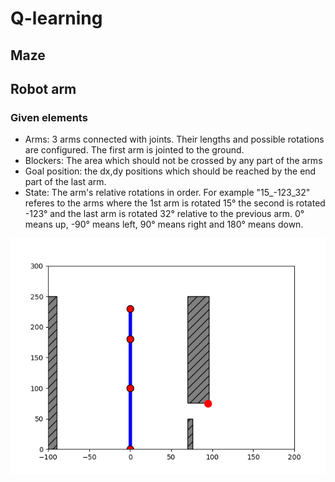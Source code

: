 # Q-learning
## Maze
## Robot arm

### Given elements
- Arms: 3 arms connected with joints. Their lengths and possible rotations are configured. The first arm is jointed to the ground.
- Blockers: The area which should not be crossed by any part of the arms
- Goal position: the dx,dy positions which should be reached by the end part of the last arm.
- State: The arm's relative rotations in order. For example "15_-123_32" referes to the arms where the 1st arm is rotated 15° the second is rotated -123° and the last arm is rotated 32° relative to the previous arm. 0° means up, -90° means left, 90° means right and 180° means down.


![Screenshot](wiki/robot_arm_animation.gif)

